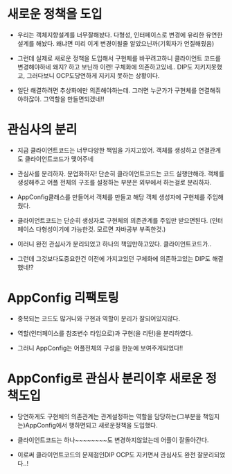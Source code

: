 # 새로운 정책을 도입

- 우리는 객체지향설계를 너무잘해놨다. 다형성, 인터페이스로 변경에 유리한 유연한 설계를 해놨다. 왜냐면 미리 이게 변경이될줄 알았으닌까(기획자가 언질해줬음)

- 그런데 실제로 새로운 정책을 도입해서 구현체를 바꾸려고하니 클라이언트 코드를 변경해야하네 왜지? 하고 보닌까 이런! 구체화에 의존하고있네.. DIP도 지키지못했고, 그러다보니 OCP도당연하게 지키지 못하는 상황이다.

- 일단 해결하려면 추상화에만 의존해야하는데. 그러면 누군가가 구현체를 연결해줘야하잖아. 그역할을 만들면되겠네!!

# 관심사의 분리

- 지금 클라이언트코드는 너무다양한 책임을 가지고있어. 객체를 생성하고 연결관계도 클라이언트코드가 맺어주네

- 관심사를 분리하자. 분업화하자! 단순히 클라이언트코드는 코드 실행만해라. 객체를 생성해주고 어플 전체의 구조를 설정하는 부분은 외부에서 하는걸로 분리하자.

- AppConfig클래스를 만들어서 객체를 만들고 해당 객체 생성자에 구현체를 주입해줬다.

- 클라이언트코드는 단순히 생성자로 구현체의 의존관계를 주입만 받으면된다. (인터페이스 다형성이기에 가능한것. 모르면 자바공부 부족한것.)

- 이러니 완전 관심사가 분리되었고 하나의 책임만하고있다. 클라이언트코드가..
- 그런데 그것보다도중요한건 이전에 가지고있던 구체화에 의존하고있는 DIP도 해결했네!?

# AppConfig 리팩토링

- 중복되는 코드도 많거니와 구현과 역할이 분리가 잘되어있지않다.
- 역할(인터페이스를 참조변수 타입으로)과 구현(을 리턴)을 분리하였다.

- 그러니 AppConfig는 어플전체의 구성을 한눈에 보여주게되었다!!

# AppConfig로 관심사 분리이후 새로운 정책도입

- 당연하게도 구현체의 의존관계는 관계설정하는 역할을 담당하는(그부분을 책임지는)AppConfig에서 행하면되고 새로운정책을 도입했다.

- 클라이언트코드는 하나~~~~~~~~도 변경하지않았는데 어플이 잘돌아간다.

- 이로써 클라이언트코드의 문제점인DIP OCP도 지키면서 관심사도 완전 잘분리되었다..!
